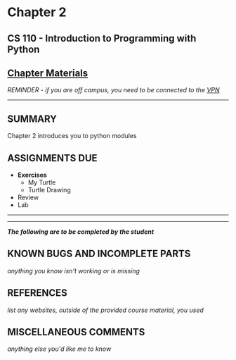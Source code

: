 # Chapter 2

## CS 110 - Introduction to Programming with Python

## [Chapter Materials](http://sm-web.cs.binghamton.edu/cs110-a0-summer-22/chapter-2)

*REMINDER - if you are off campus, you need to be connected to the [VPN](https://binghamton.service-now.com/sp?id=kb_article_view&sys_kb_id=c9cb558cdb6f8410de8df4641f9619a8)*

***

## SUMMARY

Chapter 2 introduces you to python modules

## ASSIGNMENTS DUE

* **Exercises**
    * My Turtle
    * Turtle Drawing
* Review
* Lab

***
***
***The following are to be completed by the student***

## KNOWN BUGS AND INCOMPLETE PARTS

*anything you know isn't working or is missing*


## REFERENCES

*list any websites, outside of the provided course material, you used*

## MISCELLANEOUS COMMENTS

*anything else you'd like me to know*
